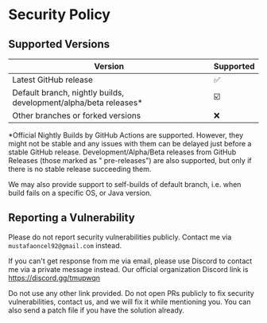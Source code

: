 # Security Policy

## Supported Versions

| Version                                                          | Supported               |
|------------------------------------------------------------------|-------------------------|
| Latest GitHub release                                            | :white_check_mark:      |
| Default branch, nightly builds, development/alpha/beta releases* | :ballot_box_with_check: |
| Other branches or forked versions                                | :x:                     |

*Official Nightly Builds by GitHub Actions are supported. However, they might not be stable and any issues with them can
be delayed just before a stable GitHub release. Development/Alpha/Beta releases from GitHub Releases (those marked as "
pre-releases") are also supported, but only if there is no stable release succeeding them.

We may also provide support to self-builds of default branch, i.e. when build fails on a specific OS, or Java version.

## Reporting a Vulnerability

Please do not report security vulnerabilities publicly. Contact me via `mustafaoncel92@gmail.com` instead.

If you can't get response from me via email, please use Discord to contact me via a private message instead. Our
official organization
Discord link is https://discord.gg/tmupwqn

Do not use any other link provided. Do not open PRs publicly to fix security vulnerabilities, contact us, and we will
fix it while mentioning you. You can also send a patch file if you have the solution already.

